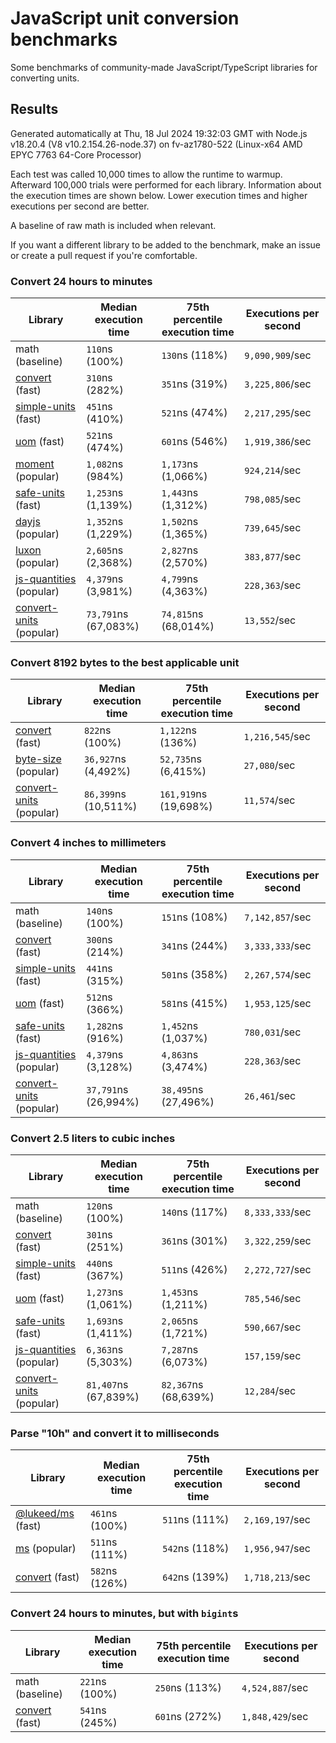 # JavaScript unit conversion benchmarks

Some benchmarks of community-made JavaScript/TypeScript libraries for converting units.

## Results

<!-- beginblock(results) -->

Generated automatically at Thu, 18 Jul 2024 19:32:03 GMT with Node.js v18.20.4 (V8 v10.2.154.26-node.37) on fv-az1780-522 (Linux-x64 AMD EPYC 7763 64-Core Processor)

Each test was called 10,000 times to allow the runtime to warmup.
Afterward 100,000 trials were performed for each library.
Information about the execution times are shown below.
Lower execution times and higher executions per second are better.

A baseline of raw math is included when relevant.

If you want a different library to be added to the benchmark, make an issue or create a pull request if you're comfortable.

### Convert 24 hours to minutes

| Library                                                            | Median execution time | 75th percentile execution time | Executions per second |
| ------------------------------------------------------------------ | --------------------- | ------------------------------ | --------------------- |
| math (baseline)                                                    | `110`ns (100%)        | `130`ns (118%)                 | `9,090,909`/sec       |
| [convert](https://npmjs.com/package/convert) (fast)                | `310`ns (282%)        | `351`ns (319%)                 | `3,225,806`/sec       |
| [simple-units](https://npmjs.com/package/simple-units) (fast)      | `451`ns (410%)        | `521`ns (474%)                 | `2,217,295`/sec       |
| [uom](https://npmjs.com/package/uom) (fast)                        | `521`ns (474%)        | `601`ns (546%)                 | `1,919,386`/sec       |
| [moment](https://npmjs.com/package/moment) (popular)               | `1,082`ns (984%)      | `1,173`ns (1,066%)             | `924,214`/sec         |
| [safe-units](https://npmjs.com/package/safe-units) (fast)          | `1,253`ns (1,139%)    | `1,443`ns (1,312%)             | `798,085`/sec         |
| [dayjs](https://npmjs.com/package/dayjs) (popular)                 | `1,352`ns (1,229%)    | `1,502`ns (1,365%)             | `739,645`/sec         |
| [luxon](https://npmjs.com/package/luxon) (popular)                 | `2,605`ns (2,368%)    | `2,827`ns (2,570%)             | `383,877`/sec         |
| [js-quantities](https://npmjs.com/package/js-quantities) (popular) | `4,379`ns (3,981%)    | `4,799`ns (4,363%)             | `228,363`/sec         |
| [convert-units](https://npmjs.com/package/convert-units) (popular) | `73,791`ns (67,083%)  | `74,815`ns (68,014%)           | `13,552`/sec          |

### Convert 8192 bytes to the best applicable unit

| Library                                                            | Median execution time | 75th percentile execution time | Executions per second |
| ------------------------------------------------------------------ | --------------------- | ------------------------------ | --------------------- |
| [convert](https://npmjs.com/package/convert) (fast)                | `822`ns (100%)        | `1,122`ns (136%)               | `1,216,545`/sec       |
| [byte-size](https://npmjs.com/package/byte-size) (popular)         | `36,927`ns (4,492%)   | `52,735`ns (6,415%)            | `27,080`/sec          |
| [convert-units](https://npmjs.com/package/convert-units) (popular) | `86,399`ns (10,511%)  | `161,919`ns (19,698%)          | `11,574`/sec          |

### Convert 4 inches to millimeters

| Library                                                            | Median execution time | 75th percentile execution time | Executions per second |
| ------------------------------------------------------------------ | --------------------- | ------------------------------ | --------------------- |
| math (baseline)                                                    | `140`ns (100%)        | `151`ns (108%)                 | `7,142,857`/sec       |
| [convert](https://npmjs.com/package/convert) (fast)                | `300`ns (214%)        | `341`ns (244%)                 | `3,333,333`/sec       |
| [simple-units](https://npmjs.com/package/simple-units) (fast)      | `441`ns (315%)        | `501`ns (358%)                 | `2,267,574`/sec       |
| [uom](https://npmjs.com/package/uom) (fast)                        | `512`ns (366%)        | `581`ns (415%)                 | `1,953,125`/sec       |
| [safe-units](https://npmjs.com/package/safe-units) (fast)          | `1,282`ns (916%)      | `1,452`ns (1,037%)             | `780,031`/sec         |
| [js-quantities](https://npmjs.com/package/js-quantities) (popular) | `4,379`ns (3,128%)    | `4,863`ns (3,474%)             | `228,363`/sec         |
| [convert-units](https://npmjs.com/package/convert-units) (popular) | `37,791`ns (26,994%)  | `38,495`ns (27,496%)           | `26,461`/sec          |

### Convert 2.5 liters to cubic inches

| Library                                                            | Median execution time | 75th percentile execution time | Executions per second |
| ------------------------------------------------------------------ | --------------------- | ------------------------------ | --------------------- |
| math (baseline)                                                    | `120`ns (100%)        | `140`ns (117%)                 | `8,333,333`/sec       |
| [convert](https://npmjs.com/package/convert) (fast)                | `301`ns (251%)        | `361`ns (301%)                 | `3,322,259`/sec       |
| [simple-units](https://npmjs.com/package/simple-units) (fast)      | `440`ns (367%)        | `511`ns (426%)                 | `2,272,727`/sec       |
| [uom](https://npmjs.com/package/uom) (fast)                        | `1,273`ns (1,061%)    | `1,453`ns (1,211%)             | `785,546`/sec         |
| [safe-units](https://npmjs.com/package/safe-units) (fast)          | `1,693`ns (1,411%)    | `2,065`ns (1,721%)             | `590,667`/sec         |
| [js-quantities](https://npmjs.com/package/js-quantities) (popular) | `6,363`ns (5,303%)    | `7,287`ns (6,073%)             | `157,159`/sec         |
| [convert-units](https://npmjs.com/package/convert-units) (popular) | `81,407`ns (67,839%)  | `82,367`ns (68,639%)           | `12,284`/sec          |

### Parse "10h" and convert it to milliseconds

| Library                                                   | Median execution time | 75th percentile execution time | Executions per second |
| --------------------------------------------------------- | --------------------- | ------------------------------ | --------------------- |
| [@lukeed/ms](https://npmjs.com/package/@lukeed/ms) (fast) | `461`ns (100%)        | `511`ns (111%)                 | `2,169,197`/sec       |
| [ms](https://npmjs.com/package/ms) (popular)              | `511`ns (111%)        | `542`ns (118%)                 | `1,956,947`/sec       |
| [convert](https://npmjs.com/package/convert) (fast)       | `582`ns (126%)        | `642`ns (139%)                 | `1,718,213`/sec       |

### Convert 24 hours to minutes, but with `bigint`s

| Library                                             | Median execution time | 75th percentile execution time | Executions per second |
| --------------------------------------------------- | --------------------- | ------------------------------ | --------------------- |
| math (baseline)                                     | `221`ns (100%)        | `250`ns (113%)                 | `4,524,887`/sec       |
| [convert](https://npmjs.com/package/convert) (fast) | `541`ns (245%)        | `601`ns (272%)                 | `1,848,429`/sec       |

<!-- endblock(results) -->
